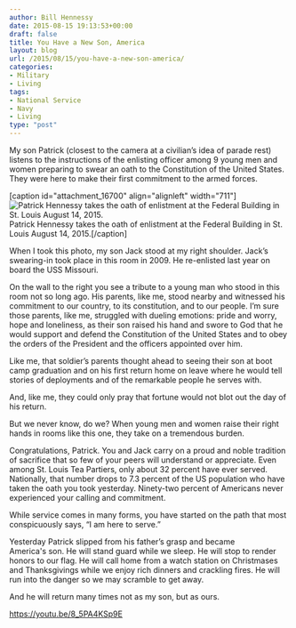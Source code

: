 ```yaml
---
author: Bill Hennessy
date: 2015-08-15 19:13:53+00:00
draft: false
title: You Have a New Son, America
layout: blog
url: /2015/08/15/you-have-a-new-son-america/
categories:
- Military
- Living
tags:
- National Service
- Navy
- Living
type: "post"
---
```


My son Patrick (closest to the camera at a civilian’s idea of parade rest) listens to the instructions of the enlisting officer among 9 young men and women preparing to swear an oath to the Constitution of the United States. They were here to make their first commitment to the armed forces.

[caption id="attachment_16700" align="alignleft" width="711"]![Patrick Hennessy takes the oath of enlistment at the Federal Building in St. Louis August 14, 2015.](https://hennessysview.com/wp-content/uploads/2015/08/IMG_0239-1024x697.jpg)
Patrick Hennessy takes the oath of enlistment at the Federal Building in St. Louis August 14, 2015.[/caption]

When I took this photo, my son Jack stood at my right shoulder. Jack’s swearing-in took place in this room in 2009. He re-enlisted last year on board the USS Missouri.

On the wall to the right you see a tribute to a young man who stood in this room not so long ago. His parents, like me, stood nearby and witnessed his commitment to our country, to its constitution, and to our people. I’m sure those parents, like me, struggled with dueling emotions: pride and worry, hope and loneliness, as their son raised his hand and swore to God that he would support and defend the Constitution of the United States and to obey the orders of the President and the officers appointed over him.

Like me, that soldier’s parents thought ahead to seeing their son at boot camp graduation and on his first return home on leave where he would tell stories of deployments and of the remarkable people he serves with.

And, like me, they could only pray that fortune would not blot out the day of his return.

But we never know, do we? When young men and women raise their right hands in rooms like this one, they take on a tremendous burden.

Congratulations, Patrick. You and Jack carry on a proud and noble tradition of sacrifice that so few of your peers will understand or appreciate. Even among St. Louis Tea Partiers, only about 32 percent have ever served. Nationally, that number drops to 7.3 percent of the US population who have taken the oath you took yesterday. Ninety-two percent of Americans never experienced your calling and commitment.

While service comes in many forms, you have started on the path that most conspicuously says, “I am here to serve.”

Yesterday Patrick slipped from his father’s grasp and became America's son. He will stand guard while we sleep. He will stop to render honors to our flag. He will call home from a watch station on Christmases and Thanksgivings while we enjoy rich dinners and crackling fires. He will run into the danger so we may scramble to get away.

And he will return many times not as my son, but as ours.

https://youtu.be/8_5PA4KSp9E
